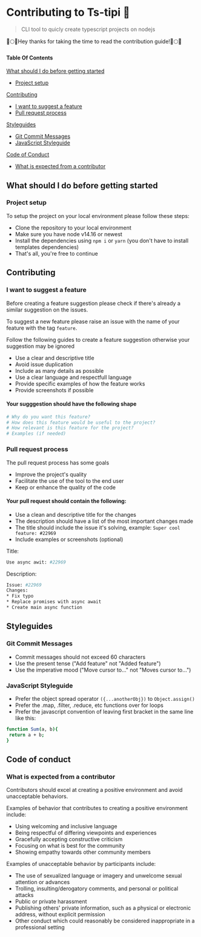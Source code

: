 # Contributing to Ts-tipi 🦝
> CLI tool to quicly create typescript projects on nodejs

🚀🌕🎉Hey thanks for taking the time to read the contribution guide!🚀🌕🎉

#### Table Of Contents
[What should I do before getting started](#what-should-i-do-before-getting-started)
- [Project setup](#project-setup)

[Contributing](#contributing)
- [I want to suggest a feature](#i-want-to-suggest-a-feature)
- [Pull request process](#pull-request-process)


[Styleguides](#styleguides)
  - [Git Commit Messages](#git-commit-messages)
  - [JavaScript Styleguide](#javascript-styleguide)


[Code of Conduct](#code-of-conduct)
- [What is expected from a contributor](#what-is-expected-from-a-contributor)

## What should I do before getting started
### Project setup
To setup the project on your local environment please follow these steps:
- Clone the repository to your local environment
- Make sure you have node v14.16 or newest
- Install the dependencies using `npm i` or `yarn` (you don't have to install templates dependencies) 
- That's all, you're free to continue

## Contributing

### I want to suggest a feature
Before creating a feature suggestion please check if there's already a similar suggestion on the issues.

To suggest a new feature please raise an issue with the name of your feature with the tag `feature`.

Follow the following guides to create a feature suggestion otherwise your suggestion may be ignored
- Use a clear and descriptive title
- Avoid issue duplication
- Include as many details as possible
- Use a clear language and respectfull language
- Provide specific examples of how the feature works
- Provide screenshots if possible


#### Your sugggestion should have the following shape
```bash
# Why do you want this feature?
# How does this feature would be useful to the project?
# How relevant is this feature for the project?
# Examples (if needed)
```

### Pull request process
  The pull request process has some goals
  - Improve the project's quality
  - Facilitate the use of the tool to the end user
  - Keep or enhance the quality of the code

#### Your pull request should contain the following:
- Use a clean and descriptive title for the changes
- The description should have a list of the most important changes made
- The title should include the issue it's solving, example: `Super cool feature: #22969`
- Include examples or screenshots (optional)

Title:
```bash
Use async awit: #22969
```
Description:
```bash
Issue: #22969
Changes:
* Fix typo
* Replace promises with async await
* Create main async function
```

## Styleguides
### Git Commit Messages
- Commit messages should not exceed 60 characters
- Use the present tense ("Add feature" not "Added feature")
- Use the imperative mood ("Move cursor to..." not "Moves cursor to...")

### JavaScript Styleguide
* Prefer the object spread operator `({...anotherObj})` to `Object.assign()`
* Prefer the .map, .filter, .reduce, etc functions over for loops
* Prefer the javascript convention of leaving first bracket in the same line like this:
```bash
function Sum(a, b){
 return a + b;
}
```

## Code of conduct
### What is expected from a contributor

Contributors should excel at creating a positive environment and avoid unacceptable behaviors.

Examples of behavior that contributes to creating a positive environment
include:

* Using welcoming and inclusive language
* Being respectful of differing viewpoints and experiences
* Gracefully accepting constructive criticism
* Focusing on what is best for the community
* Showing empathy towards other community members

Examples of unacceptable behavior by participants include:

* The use of sexualized language or imagery and unwelcome sexual attention or
advances
* Trolling, insulting/derogatory comments, and personal or political attacks
* Public or private harassment
* Publishing others' private information, such as a physical or electronic
  address, without explicit permission
* Other conduct which could reasonably be considered inappropriate in a
  professional setting
